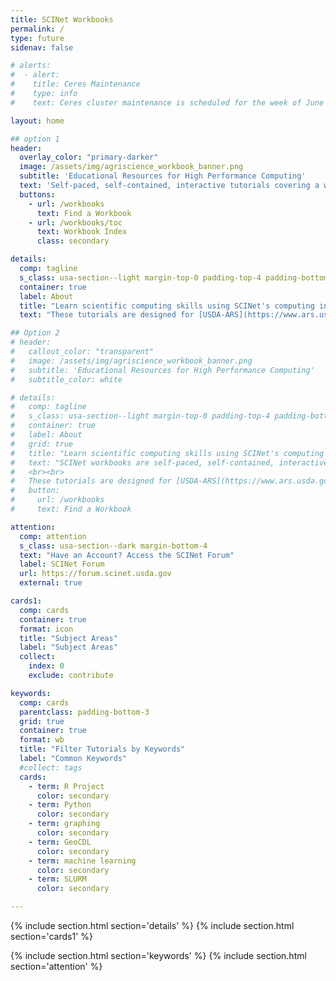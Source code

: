 ```yaml
---
title: SCINet Workbooks
permalink: /
type: future
sidenav: false

# alerts:
#  - alert:
#    title: Ceres Maintenance
#    type: info
#    text: Ceres cluster maintenance is scheduled for the week of June 19, to update system software. The cluster will be down for several days. </br> The Atlas cluster will remain up and running during # Ceres downtime. </br> See <a href="https://forum.scinet.usda.gov/t/ceres-maintenance-the-week-of-june-19-20923/1053">the SCINet Forum Announcements page</a> for more information.

layout: home

## option 1
header:
  overlay_color: "primary-darker"
  image: /assets/img/agriscience_workbook_banner.png
  subtitle: 'Educational Resources for High Performance Computing'
  text: 'Self-paced, self-contained, interactive tutorials covering a wide variety of scientific computing techniques and skills from programming and data science fundamentals to domain-specific software and analyses.'
  buttons: 
    - url: /workbooks
      text: Find a Workbook
    - url: /workbooks/toc
      text: Workbook Index
      class: secondary

details:
  comp: tagline
  s_class: usa-section--light margin-top-0 padding-top-4 padding-bottom-5
  container: true
  label: About
  title: "Learn scientific computing skills using SCINet's computing infrastructure"
  text: "These tutorials are designed for [USDA-ARS](https://www.ars.usda.gov/) researchers and their collaborators for use on SCINet's high-performance computing infrastructure. Development of these workbooks is funded by [USDA-ARS's SCINet](https://scinet.usda.gov/) and [AI Center of Excellence](https://scinet.usda.gov/opportunities/ai-innovation/) initiatives."

## Option 2
# header:
#   callout_color: "transparent" 
#   image: /assets/img/agriscience_workbook_banner.png
#   subtitle: 'Educational Resources for High Performance Computing'
#   subtitle_color: white

# details:
#   comp: tagline
#   s_class: usa-section--light margin-top-0 padding-top-4 padding-bottom-5
#   container: true
#   label: About
#   grid: true
#   title: "Learn scientific computing skills using SCINet's computing infrastructure"
#   text: "SCINet workbooks are self-paced, self-contained, interactive tutorials that can help you learn a wide variety of scientific computing techniques and skills from programming and data science fundamentals to domain-specific software and analyses.  
#   <br><br>
#   These tutorials are designed for [USDA-ARS](https://www.ars.usda.gov/) researchers and their collaborators for use on SCINet's high-performance computing infrastructure. Development of these workbooks is funded by [USDA-ARS's SCINet](https://scinet.usda.gov/) and [AI Center of Excellence](https://scinet.usda.gov/opportunities/ai-innovation/) initiatives."
#   button: 
#     url: /workbooks
#     text: Find a Workbook

attention:
  comp: attention
  s_class: usa-section--dark margin-bottom-4
  text: "Have an Account? Access the SCINet Forum"
  label: SCINet Forum
  url: https://forum.scinet.usda.gov
  external: true

cards1:
  comp: cards
  container: true
  format: icon
  title: "Subject Areas"
  label: "Subject Areas"
  collect:
    index: 0
    exclude: contribute

keywords:
  comp: cards
  parentclass: padding-bottom-3
  grid: true
  container: true
  format: wb
  title: "Filter Tutorials by Keywords"
  label: "Common Keywords"
  #collect: tags
  cards:
    - term: R Project
      color: secondary
    - term: Python
      color: secondary
    - term: graphing
      color: secondary
    - term: GeoCDL
      color: secondary
    - term: machine learning
      color: secondary
    - term: SLURM
      color: secondary

---
```

{% include section.html section='details' %}
{% include section.html section='cards1' %}

{% include section.html section='keywords' %}
{% include section.html section='attention' %}
